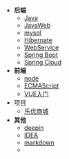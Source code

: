 - **后端**
  - [Java](backend/java/_sidebar.md)
  - [JavaWeb](backend/javaweb/_sidebar.md)
  - [mysql](backend/mysql/_sidebar.md)
  - [Hibernate](backend/hibernate/_sidebar.md)
  - [WebService](backend/webservice/_sidebar.md)
  - [Spring Boot](backend/springboot/_sidebar.md)
  - [Spring Cloud](backend/springCloud/_sidebar.md)
- **前端**
  - [node](/frontend/node/_sidebar.md)
  - [ECMAScript](frontend/ecmascript/_sidebar.md)
  - [VUE入门](frontend/vue/_sidebar.md)
- 项目
  - [乐优商城](project/leyoumall/_sidebar.md)
- **其他**
  - [deepin](others/deepin/_sidebar.md)
  - [IDEA](others/idea/_sidebar.md)
  - [markdown](others/markdown/_sidebar.md)
  - <div style="display:none"> [简历](others/resume.md) </div>

